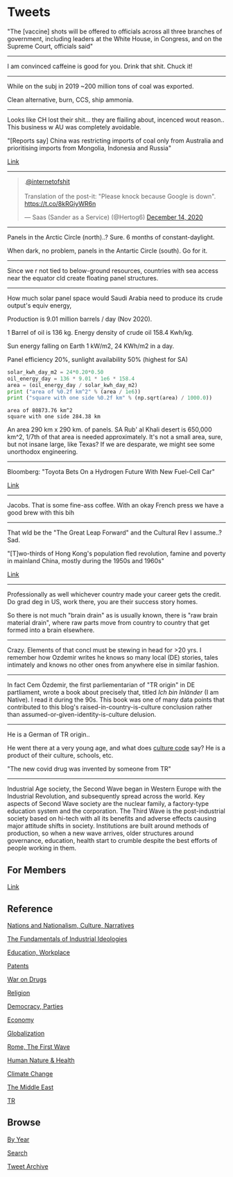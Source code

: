 # Tweets

"The [vaccine] shots will be offered to officials across all three
branches of government, including leaders at the White House, in
Congress, and on the Supreme Court, officials said"

---

I am convinced caffeine is good for you. Drink that shit. Chuck it!

---

While on the subj in 2019 ~200 million tons of coal was
exported.

Clean alternative, burn, CCS, ship ammonia.

---

Looks like CH lost their shit... they are flailing about, incenced
wout reason.. This business w AU was completely avoidable.

"[Reports say] China was restricting imports of coal only from
Australia and prioritising imports from Mongolia, Indonesia and
Russia"

[Link](https://www.theguardian.com/world/2020/dec/15/scott-morrison-lashes-china-over-reported-ban-on-australian-coal-imports)

---


<blockquote class="twitter-tweet"><p lang="en" dir="ltr">.<a href="https://twitter.com/internetofshit?ref_src=twsrc%5Etfw">@internetofshit</a> <br><br>Translation of the post-it: &quot;Please knock because Google is down&quot;. <a href="https://t.co/8kRGiyWR6n">https://t.co/8kRGiyWR6n</a></p>&mdash; Saas (Sander as a Service) (@Hertog6) <a href="https://twitter.com/Hertog6/status/1338466686228451329?ref_src=twsrc%5Etfw">December 14, 2020</a></blockquote> <script async src="https://platform.twitter.com/widgets.js" charset="utf-8"></script>

---

Panels in the Arctic Circle (north)..? Sure. 6 months of constant-daylight.

When dark, no problem, panels in the Antartic Circle (south). Go for
it.

---

Since we r not tied to below-ground resources, countries with sea
access near the equator cld create floating panel structures.

---

How much solar panel space would Saudi Arabia need to produce its
crude output's equiv energy,

Production is 9.01 million barrels / day (Nov 2020).

1 Barrel of oil is 136 kg. Energy density of crude oil 158.4 Kwh/kg.

Sun energy falling on Earth 1 kW/m2, 24 KWh/m2 in a day.

Panel efficiency 20%, sunlight availability 50% (highest for SA)

```python
solar_kwh_day_m2 = 24*0.20*0.50
oil_energy_day = 136 * 9.01 * 1e6 * 158.4
area = (oil_energy_day / solar_kwh_day_m2)
print ("area of %0.2f km^2" % (area / 1e6))
print ("square with one side %0.2f km" % (np.sqrt(area) / 1000.0))
```

```text
area of 80873.76 km^2
square with one side 284.38 km
```

An area 290 km x 290 km. of panels. SA Rub' al Khali desert is 650,000
km^2, 1/7th of that area is needed approximately. It's not a small
area, sure, but not insane large, like Texas? If we are desparate, we
might see some unorthodox engineering.

---

Bloomberg: "Toyota Bets On a Hydrogen Future With New Fuel-Cell Car"

[Link](https://www.bloomberg.com/news/articles/2020-12-10/toyota-bets-on-a-hydrogen-future-with-new-fuel-cell-car)

---

Jacobs. That is some fine-ass coffee. With an okay French press we
have a good brew with this bih

---

That wld be the "The Great Leap Forward" and the Cultural Rev I
assume..? Sad.

"[T]wo-thirds of Hong Kong's population fled revolution, famine and
poverty in mainland China, mostly during the 1950s and 1960s"

[Link](https://www.npr.org/2019/06/19/733393348/hong-kongs-leader-backpedaled-but-here-s-why-the-opposition-movement-continues)

---

Professionally as well whichever country made your career gets the
credit. Do grad deg in US, work there, you are their success story homes.

So there is not much "brain drain" as is usually known, there is "raw
brain material drain", where raw parts move from country to country
that get formed into a brain elsewhere.

---

Crazy. Elements of that concl must be stewing in head for >20 yrs. I
remember how Ozdemir writes he knows so many local (DE) stories, tales
intimately and knows no other ones from anywhere else in similar fashion.

---

In fact Cem Özdemir, the first parliementarian of "TR origin" in DE
partliament, wrote a book about precisely that, titled *Ich bin
Inländer* (I am Native). I read it during the 90s. This book was one
of many data points that contributed to this blog's
raised-in-country-is-culture conclusion rather than
assumed-or-given-identity-is-culture delusion.

---

He is a German of TR origin..

He went there at a very young age, and what does [culture code](2014/06/the-culture-code.md)
say?  He is a product of their culture, schools, etc.

"The new covid drug was invented by someone from TR"

---

Industrial Age society, the Second Wave began in Western Europe with
the Industrial Revolution, and subsequently spread across the
world. Key aspects of Second Wave society are the nuclear family, a
factory-type education system and the corporation. The Third Wave is
the post-industrial society based on hi-tech with all its benefits and
adverse effects causing major attitude shifts in society. Institutions
are built around methods of production, so when a new wave arrives,
older structures around governance, education, health start to crumble
despite the best efforts of people working in them.

## For Members

[Link](https://thirdwave-members.herokuapp.com)

## Reference

[Nations and Nationalism, Culture, Narratives](/2013/02/nations-and-nationalism.md)

[The Fundamentals of Industrial Ideologies](/2011/04/fundamentals-of-industrial-ideologies.md)

[Education, Workplace](2017/09/education-workplace.md)

[Patents](/2018/09/patents.md)

[War on Drugs](/2019/11/war-on-drugs.md)

[Religion](/2015/04/god-religion.md)

[Democracy, Parties](/2016/11/democracy.md)

[Economy](/2018/05/economy.md)

[Globalization](/2018/09/globalization.md)

[Rome, The First Wave](/2017/12/rome.md)

[Human Nature & Health](/2020/07/human-nature.md)

[Climate Change](/2018/12/climate.md)

[The Middle East](/2019/07/middleeast.md)

[TR](../tr)

## Browse

[By Year](years.md)

[Search](search.html)

[Tweet Archive](/tweets/README.md)


